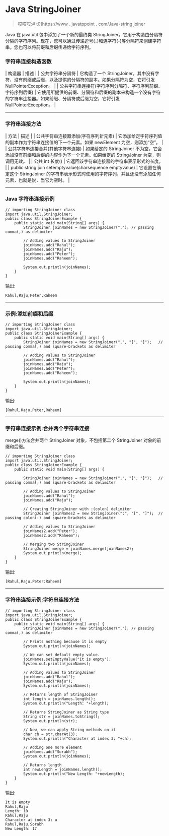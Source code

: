# Java StringJoiner

> 哎哎哎:# t0]https://www . javatppoint . com/Java-string joiner

Java 在 java.util 包中添加了一个新的最终类 StringJoiner。它用于构造由分隔符分隔的字符序列。现在，您可以通过传递逗号(，)和连字符(-)等分隔符来创建字符串。您也可以将前缀和后缀传递给字符序列。

### 字符串连接构造函数

| 构造器 | 描述 |
| 公共字符串分隔符 | 它构造了一个 StringJoiner，其中没有字符，没有前缀或后缀，以及提供的分隔符的副本。如果分隔符为空，它将引发 NullPointerException。 |
| 公共字符串连接符(字符序列分隔符、字符序列前缀、字符序列后缀) | 它使用所提供的前缀、分隔符和后缀的副本来构造一个没有字符的字符串连接器。如果前缀、分隔符或后缀为空，它将引发 NullPointerException。 |

* * *

### 字符串连接方法

| 方法 | 描述 |
| 公共字符串连接器添加(字符序列新元素) | 它添加给定字符序列值的副本作为字符串连接值的下一个元素。如果 newElement 为空，则添加“空”。 |
| 公共字符串连接合并(其他字符串连接) | 如果给定的 StringJoiner 不为空，它会添加没有前缀和后缀的内容作为下一个元素。如果给定的 StringJoiner 为空，则调用无效。 |
| 公共 int 长度() | 它返回该字符串连接器的字符串表示形式的长度。 |
| public string join setemptyvalue(charsequence emptyvalue) | 它设置在确定这个 StringJoiner 的字符串表示形式时使用的字符序列，并且还没有添加任何元素，也就是说，当它为空时。 |

* * *

### Java 字符串连接示例

```
// importing StringJoiner class
import java.util.StringJoiner;
public class StringJoinerExample {
	public static void main(String[] args) {
		StringJoiner joinNames = new StringJoiner(",");	// passing comma(,) as delimiter 

		// Adding values to StringJoiner
		joinNames.add("Rahul");
		joinNames.add("Raju");
		joinNames.add("Peter");
		joinNames.add("Raheem");

		System.out.println(joinNames);
	}
}

```

输出:

```
Rahul,Raju,Peter,Raheem

```

* * *

### 示例:添加前缀和后缀

```
// importing StringJoiner class
import java.util.StringJoiner;
public class StringJoinerExample {
	public static void main(String[] args) {
		StringJoiner joinNames = new StringJoiner(",", "[", "]");	// passing comma(,) and square-brackets as delimiter 

		// Adding values to StringJoiner
		joinNames.add("Rahul");
		joinNames.add("Raju");
		joinNames.add("Peter");
		joinNames.add("Raheem");

		System.out.println(joinNames);
	}
}

```

输出:

```
[Rahul,Raju,Peter,Raheem]

```

* * *

### 字符串连接示例:合并两个字符串连接

merge()方法合并两个 StringJoiner 对象，不包括第二个 StringJoiner 对象的前缀和后缀。

```
// importing StringJoiner class
import java.util.StringJoiner;
public class StringJoinerExample {
	public static void main(String[] args) {

		StringJoiner joinNames = new StringJoiner(",", "[", "]");	// passing comma(,) and square-brackets as delimiter 

		// Adding values to StringJoiner
		joinNames.add("Rahul");
		joinNames.add("Raju");

		// Creating StringJoiner with :(colon) delimiter
		StringJoiner joinNames2 = new StringJoiner(":", "[", "]");	// passing colon(:) and square-brackets as delimiter 

		// Adding values to StringJoiner
		joinNames2.add("Peter");
		joinNames2.add("Raheem");

		// Merging two StringJoiner
		StringJoiner merge = joinNames.merge(joinNames2); 
		System.out.println(merge);
	}
}

```

输出:

```
[Rahul,Raju,Peter:Raheem]

```

* * *

### 字符串连接示例:字符串连接方法

```
// importing StringJoiner class
import java.util.StringJoiner;
public class StringJoinerExample {
	public static void main(String[] args) {
		StringJoiner joinNames = new StringJoiner(",");	// passing comma(,) as delimiter 

		// Prints nothing because it is empty
		System.out.println(joinNames);

		// We can set default empty value.
		joinNames.setEmptyValue("It is empty");
		System.out.println(joinNames);

		// Adding values to StringJoiner
		joinNames.add("Rahul");
		joinNames.add("Raju");
		System.out.println(joinNames);

		// Returns length of StringJoiner
		int length = joinNames.length();
		System.out.println("Length: "+length);

		// Returns StringJoiner as String type 
		String str = joinNames.toString();
		System.out.println(str);

		// Now, we can apply String methods on it
		char ch = str.charAt(3);
		System.out.println("Character at index 3: "+ch);

		// Adding one more element 
		joinNames.add("Sorabh");
		System.out.println(joinNames);

		// Returns length
		int newLength = joinNames.length();
		System.out.println("New Length: "+newLength);
	}
}

```

输出:

```
It is empty
Rahul,Raju
Length: 10
Rahul,Raju
Character at index 3: u
Rahul,Raju,Sorabh
New Length: 17

```